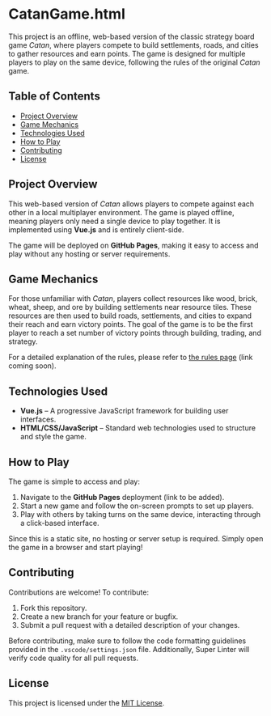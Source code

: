 # CatanGame.html

This project is an offline, web-based version of the classic strategy board game _Catan_, where players compete to build settlements, roads, and cities to gather resources and earn points. The game is designed for multiple players to play on the same device, following the rules of the original _Catan_ game.

## Table of Contents

- [Project Overview](#project-overview)
- [Game Mechanics](#game-mechanics)
- [Technologies Used](#technologies-used)
- [How to Play](#how-to-play)
- [Contributing](#contributing)
- [License](#license)

## Project Overview

This web-based version of _Catan_ allows players to compete against each other in a local multiplayer environment. The game is played offline, meaning players only need a single device to play together. It is implemented using **Vue.js** and is entirely client-side.

The game will be deployed on **GitHub Pages**, making it easy to access and play without any hosting or server requirements.

## Game Mechanics

For those unfamiliar with _Catan_, players collect resources like wood, brick, wheat, sheep, and ore by building settlements near resource tiles. These resources are then used to build roads, settlements, and cities to expand their reach and earn victory points. The goal of the game is to be the first player to reach a set number of victory points through building, trading, and strategy.

For a detailed explanation of the rules, please refer to <ins>the rules page</ins> (link coming soon).

## Technologies Used

- **Vue.js** – A progressive JavaScript framework for building user interfaces.
- **HTML/CSS/JavaScript** – Standard web technologies used to structure and style the game.

## How to Play

The game is simple to access and play:

1. Navigate to the **GitHub Pages** deployment (link to be added).
2. Start a new game and follow the on-screen prompts to set up players.
3. Play with others by taking turns on the same device, interacting through a click-based interface.

Since this is a static site, no hosting or server setup is required. Simply open the game in a browser and start playing!

## Contributing

Contributions are welcome! To contribute:

1. Fork this repository.
2. Create a new branch for your feature or bugfix.
3. Submit a pull request with a detailed description of your changes.

Before contributing, make sure to follow the code formatting guidelines provided in the `.vscode/settings.json` file. Additionally, Super Linter will verify code quality for all pull requests.

## License

This project is licensed under the [MIT License](LICENSE).
